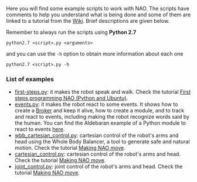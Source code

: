 Here you will find some example scripts to work with NAO. The scripts have comments to help you understand what is being done and some of them are linked to a tutorial from the [Wiki](https://github.com/Adorno-Lab/Nao-robot/wiki). Brief descriptions are given below.

Remember to always run the scripts using **Python 2.7**

```shell
python2.7 <script>.py <arguments>
```

and you can use the ```-h``` option to obtain more information about each one
```shell
python2.7 <script>.py -h
```

### List of examples
- [first-steps.py](./first-steps.py): it makes the robot speak and walk. Check the tutorial [First steps programming NAO (Python and Ubuntu)](https://github.com/Adorno-Lab/Nao-robot/wiki/First-steps-programming-NAO-(Python-and-Ubuntu)).
- [events.py](./events.py): it makes the robot react to some events. It shows how to create a [Broker](http://doc.aldebaran.com/2-1/dev/naoqi/index.html#naoqi-broker) and keep it alive, how to create a module, and to track and react to events, including making the robot recognize words said by the human. You can find the Aldebaran example of a Python module to react to events [here](http://doc.aldebaran.com/2-1/dev/python/reacting_to_events.html?highlight=broker).
- [wbb_cartesian_control.py](./wbb_cartesian_control.py): cartesian control of the robot's arms and head using the Whole Body Balancer, a tool to generate safe and natural motion. Check the tutorial [Making NAO move](https://github.com/Adorno-Lab/Nao-robot/wiki/Making-NAO-move).
- [cartesian_control.py](./cartesian_control.py): cartesian control of the robot's arms and head. Check the tutorial [Making NAO move](https://github.com/Adorno-Lab/Nao-robot/wiki/Making-NAO-move).
- [joint_control.py](./joint_control.py): joint control of the robot's arms and head. Check the tutorial [Making NAO move](https://github.com/Adorno-Lab/Nao-robot/wiki/Making-NAO-move).
